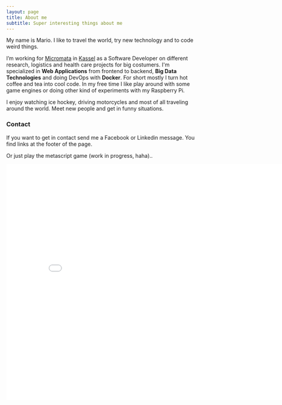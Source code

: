 ```yaml
---
layout: page
title: About me
subtitle: Super interesting things about me
---
```



My name is Mario. I like to travel the world, try new technology and to code weird things.

 I’m working for [Micromata](http://www.micromata.de) in [Kassel](https://en.wikipedia.org/wiki/Kassel) as a Software Developer on different research, logistics and health care projects for big costumers. I'm specialized in __Web Applications__ from frontend to backend, __Big Data Technologies__ and doing DevOps with __Docker__. For short mostly I turn hot coffee and tea into cool code. In my free time I like play around with some game engines or doing other kind of experiments with my Raspberry Pi.

 I enjoy watching ice hockey, driving motorcycles and most of all traveling around the world. Meet new people and get in funny situations.

### Contact
If you want to get in contact send me a Facebook or Linkedin message. You find links at the footer of the page.

Or just play the metascript game (work in progress, haha)..

<iframe width="825" height="625" src="game.html"
frameborder="0"></iframe>

